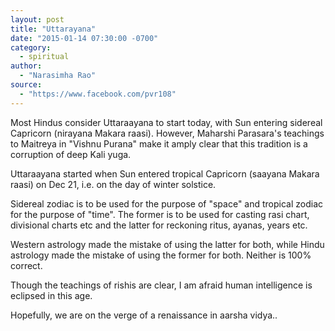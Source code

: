 ```yaml
---
layout: post
title: "Uttarayana"
date: "2015-01-14 07:30:00 -0700"
category:
  - spiritual
author:
  - "Narasimha Rao"
source:
  - "https://www.facebook.com/pvr108"
---
```


Most Hindus consider Uttaraayana to start today, with Sun entering sidereal Capricorn (nirayana Makara raasi). However, Maharshi Parasara's teachings to Maitreya in "Vishnu Purana" make it amply clear that this tradition is a corruption of deep Kali yuga.

Uttaraayana started when Sun entered tropical Capricorn (saayana Makara raasi) on Dec 21, i.e. on the day of winter solstice.

Sidereal zodiac is to be used for the purpose of "space" and tropical zodiac for the purpose of "time". The former is to be used for casting rasi chart, divisional charts etc and the latter for reckoning ritus, ayanas, years etc.

Western astrology made the mistake of using the latter for both, while Hindu astrology made the mistake of using the former for both. Neither is 100% correct.

Though the teachings of rishis are clear, I am afraid human intelligence is eclipsed in this age.

Hopefully, we are on the verge of a renaissance in aarsha vidya..
